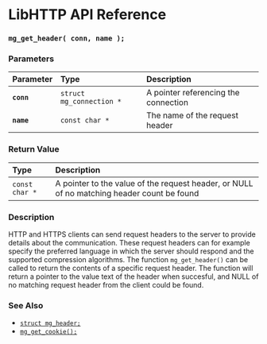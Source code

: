 # LibHTTP API Reference

### `mg_get_header( conn, name );`

### Parameters

| Parameter | Type | Description |
| :--- | :--- | :--- |
|**`conn`**|`struct mg_connection *`| A pointer referencing the connection |
|**`name`**|`const char *`| The name of the request header |

### Return Value

| Type | Description |
| :--- | :--- |
|`const char *`| A pointer to the value of the request header, or NULL of no matching header count be found |

### Description

HTTP and HTTPS clients can send request headers to the server to provide details about the communication. These request headers can for example specify the preferred language in which the server should respond and the supported compression algorithms. The function `mg_get_header()` can be called to return the contents of a specific request header. The function will return a pointer to the value text of the header when succesful, and NULL of no matching request header from the client could be found.

### See Also

* [`struct mg_header;`](mg_header.md)
* [`mg_get_cookie();`](mg_get_cookie.md)
